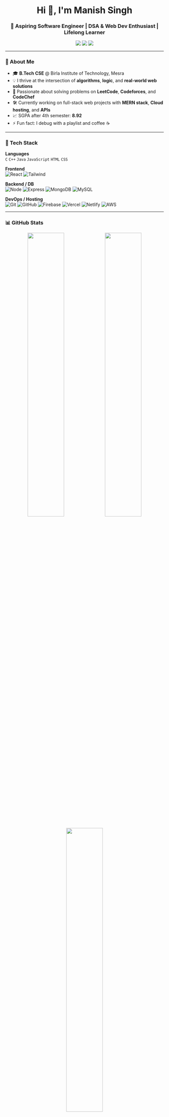 <!-- HEADER -->
<h1 align="center">Hi 👋, I'm Manish Singh</h1>
<h3 align="center">🚀 Aspiring Software Engineer | DSA & Web Dev Enthusiast | Lifelong Learner</h3>

<p align="center">
  <a href="mailto:singhmanish5616@gmail.com"><img src="https://img.shields.io/badge/Gmail-D14836?style=flat&logo=gmail&logoColor=white"></a>
  <a href="https://www.linkedin.com/in/manishsingh5616/"><img src="https://img.shields.io/badge/LinkedIn-%230077B5.svg?style=flat&logo=linkedin&logoColor=white"></a>
  <a href="https://www.instagram.com/singh.manish._/"><img src="https://img.shields.io/badge/Instagram-%23E4405F.svg?style=flat&logo=instagram&logoColor=white"></a>
</p>

---

### 🧠 About Me

- 🎓 **B.Tech CSE** @ Birla Institute of Technology, Mesra  
- 💡 I thrive at the intersection of **algorithms**, **logic**, and **real-world web solutions**
- 🧩 Passionate about solving problems on **LeetCode**, **Codeforces**, and **CodeChef**
- 🛠️ Currently working on full-stack web projects with **MERN stack**, **Cloud hosting**, and **APIs**
- 📈 SGPA after 4th semester: **8.92**  
- ⚡ Fun fact: I debug with a playlist and coffee ☕

---

### 🚀 Tech Stack

**Languages**  
`C` `C++` `Java` `JavaScript` `HTML` `CSS`

**Frontend**  
![React](https://img.shields.io/badge/React-20232a?style=flat&logo=react&logoColor=61DAFB)
![Tailwind](https://img.shields.io/badge/TailwindCSS-38B2AC?style=flat&logo=tailwind-css&logoColor=white)

**Backend / DB**  
![Node](https://img.shields.io/badge/Node.js-43853D?style=flat&logo=node-dot-js&logoColor=white)
![Express](https://img.shields.io/badge/Express.js-404D59?style=flat)
![MongoDB](https://img.shields.io/badge/MongoDB-4EA94B?style=flat&logo=mongodb&logoColor=white)
![MySQL](https://img.shields.io/badge/MySQL-00758F?style=flat&logo=mysql&logoColor=white)

**DevOps / Hosting**  
![Git](https://img.shields.io/badge/Git-F05032?style=flat&logo=git&logoColor=white)
![GitHub](https://img.shields.io/badge/GitHub-181717?style=flat&logo=github)
![Firebase](https://img.shields.io/badge/Firebase-FFCA28?style=flat&logo=firebase&logoColor=black)
![Vercel](https://img.shields.io/badge/Vercel-000000?style=flat&logo=vercel&logoColor=white)
![Netlify](https://img.shields.io/badge/Netlify-00C7B7?style=flat&logo=netlify&logoColor=white)
![AWS](https://img.shields.io/badge/AWS-232F3E?style=flat&logo=amazon-aws&logoColor=white)

---

### 📊 GitHub Stats

<p align="center">
  <img src="https://github-readme-stats.vercel.app/api?username=ManishSingh5616&show_icons=true&theme=react&hide_border=true" width="48%" />
  <img src="https://github-readme-streak-stats.herokuapp.com/?user=ManishSingh5616&theme=react&hide_border=true" width="48%" />
</p>
<p align="center">
  <img src="https://github-readme-stats.vercel.app/api/top-langs/?username=ManishSingh5616&layout=compact&theme=react&hide_border=true" width="48%" />
</p>

---

### 🛠️ Projects I'm Proud Of

- **Cloud-drive**
- **LinguiX Translator**

---

### 📬 Let's Connect

Got ideas, collaboration, or just want to chat tech?  
**DM me on LinkedIn or drop an email** → I’d love to connect and build cool stuff together!

---

### 🧠 Dev Quote of the Day
![](https://quotes-github-readme.vercel.app/api?type=horizontal&theme=merko)

---

<p align="center">
  <img src="https://visitcount.itsvg.in/api?id=ManishSingh5616&icon=2&color=12" />
</p>
